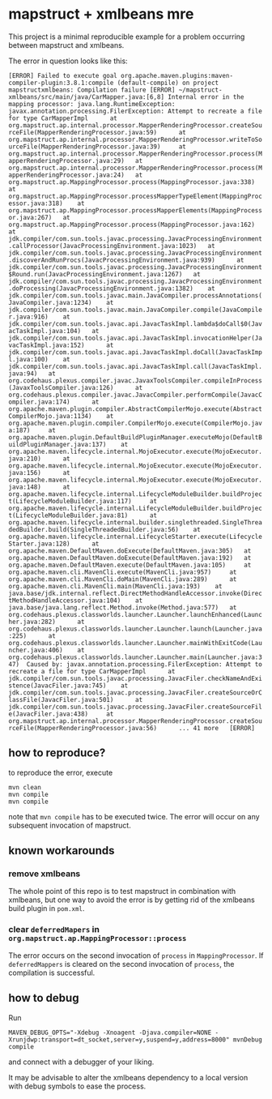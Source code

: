 # mapstruct + xmlbeans mre

This project is a minimal reproducible example for a problem occurring between mapstruct and xmlbeans.

The error in question looks like this:

`
[ERROR] Failed to execute goal org.apache.maven.plugins:maven-compiler-plugin:3.8.1:compile (default-compile) on project mapstructxmlbeans: Compilation failure
[ERROR] ~/mapstruct-xmlbeans/src/main/java/CarMapper.java:[6,8] Internal error in the mapping processor: java.lang.RuntimeException: javax.annotation.processing.FilerException: Attempt to recreate a file for type CarMapperImpl  	at org.mapstruct.ap.internal.processor.MapperRenderingProcessor.createSourceFile(MapperRenderingProcessor.java:59)  	at org.mapstruct.ap.internal.processor.MapperRenderingProcessor.writeToSourceFile(MapperRenderingProcessor.java:39)  	at org.mapstruct.ap.internal.processor.MapperRenderingProcessor.process(MapperRenderingProcessor.java:29)  	at org.mapstruct.ap.internal.processor.MapperRenderingProcessor.process(MapperRenderingProcessor.java:24)  	at org.mapstruct.ap.MappingProcessor.process(MappingProcessor.java:338)  	at org.mapstruct.ap.MappingProcessor.processMapperTypeElement(MappingProcessor.java:318)  	at org.mapstruct.ap.MappingProcessor.processMapperElements(MappingProcessor.java:267)  	at org.mapstruct.ap.MappingProcessor.process(MappingProcessor.java:162)  	at jdk.compiler/com.sun.tools.javac.processing.JavacProcessingEnvironment.callProcessor(JavacProcessingEnvironment.java:1023)  	at jdk.compiler/com.sun.tools.javac.processing.JavacProcessingEnvironment.discoverAndRunProcs(JavacProcessingEnvironment.java:939)  	at jdk.compiler/com.sun.tools.javac.processing.JavacProcessingEnvironment$Round.run(JavacProcessingEnvironment.java:1267)  	at jdk.compiler/com.sun.tools.javac.processing.JavacProcessingEnvironment.doProcessing(JavacProcessingEnvironment.java:1382)  	at jdk.compiler/com.sun.tools.javac.main.JavaCompiler.processAnnotations(JavaCompiler.java:1234)  	at jdk.compiler/com.sun.tools.javac.main.JavaCompiler.compile(JavaCompiler.java:916)  	at jdk.compiler/com.sun.tools.javac.api.JavacTaskImpl.lambda$doCall$0(JavacTaskImpl.java:104)  	at jdk.compiler/com.sun.tools.javac.api.JavacTaskImpl.invocationHelper(JavacTaskImpl.java:152)  	at jdk.compiler/com.sun.tools.javac.api.JavacTaskImpl.doCall(JavacTaskImpl.java:100)  	at jdk.compiler/com.sun.tools.javac.api.JavacTaskImpl.call(JavacTaskImpl.java:94)  	at org.codehaus.plexus.compiler.javac.JavaxToolsCompiler.compileInProcess(JavaxToolsCompiler.java:126)  	at org.codehaus.plexus.compiler.javac.JavacCompiler.performCompile(JavacCompiler.java:174)  	at org.apache.maven.plugin.compiler.AbstractCompilerMojo.execute(AbstractCompilerMojo.java:1134)  	at org.apache.maven.plugin.compiler.CompilerMojo.execute(CompilerMojo.java:187)  	at org.apache.maven.plugin.DefaultBuildPluginManager.executeMojo(DefaultBuildPluginManager.java:137)  	at org.apache.maven.lifecycle.internal.MojoExecutor.execute(MojoExecutor.java:210)  	at org.apache.maven.lifecycle.internal.MojoExecutor.execute(MojoExecutor.java:156)  	at org.apache.maven.lifecycle.internal.MojoExecutor.execute(MojoExecutor.java:148)  	at org.apache.maven.lifecycle.internal.LifecycleModuleBuilder.buildProject(LifecycleModuleBuilder.java:117)  	at org.apache.maven.lifecycle.internal.LifecycleModuleBuilder.buildProject(LifecycleModuleBuilder.java:81)  	at org.apache.maven.lifecycle.internal.builder.singlethreaded.SingleThreadedBuilder.build(SingleThreadedBuilder.java:56)  	at org.apache.maven.lifecycle.internal.LifecycleStarter.execute(LifecycleStarter.java:128)  	at org.apache.maven.DefaultMaven.doExecute(DefaultMaven.java:305)  	at org.apache.maven.DefaultMaven.doExecute(DefaultMaven.java:192)  	at org.apache.maven.DefaultMaven.execute(DefaultMaven.java:105)  	at org.apache.maven.cli.MavenCli.execute(MavenCli.java:957)  	at org.apache.maven.cli.MavenCli.doMain(MavenCli.java:289)  	at org.apache.maven.cli.MavenCli.main(MavenCli.java:193)  	at java.base/jdk.internal.reflect.DirectMethodHandleAccessor.invoke(DirectMethodHandleAccessor.java:104)  	at java.base/java.lang.reflect.Method.invoke(Method.java:577)  	at org.codehaus.plexus.classworlds.launcher.Launcher.launchEnhanced(Launcher.java:282)  	at org.codehaus.plexus.classworlds.launcher.Launcher.launch(Launcher.java:225)  	at org.codehaus.plexus.classworlds.launcher.Launcher.mainWithExitCode(Launcher.java:406)  	at org.codehaus.plexus.classworlds.launcher.Launcher.main(Launcher.java:347)  Caused by: javax.annotation.processing.FilerException: Attempt to recreate a file for type CarMapperImpl  	at jdk.compiler/com.sun.tools.javac.processing.JavacFiler.checkNameAndExistence(JavacFiler.java:745)  	at jdk.compiler/com.sun.tools.javac.processing.JavacFiler.createSourceOrClassFile(JavacFiler.java:501)  	at jdk.compiler/com.sun.tools.javac.processing.JavacFiler.createSourceFile(JavacFiler.java:438)  	at org.mapstruct.ap.internal.processor.MapperRenderingProcessor.createSourceFile(MapperRenderingProcessor.java:56)  	... 41 more  
[ERROR] 
`

## how to reproduce?

to reproduce the error, execute

```
mvn clean
mvn compile
mvn compile
```

note that `mvn compile` has to be executed twice. The error will occur on any subsequent invocation of mapstruct.

## known workarounds

### remove xmlbeans

The whole point of this repo is to test mapstruct in combination with xmlbeans, but one way to avoid the error is by getting rid of the xmlbeans build plugin in `pom.xml`.

### clear `deferredMapers` in `org.mapstruct.ap.MappingProcessor::process`

The error occurs on the second invocation of `process` in `MappingProcessor`. If `deferredMappers` is cleared on the second invocation of `process`, the compilation is successful.

## how to debug

Run 
```
MAVEN_DEBUG_OPTS="-Xdebug -Xnoagent -Djava.compiler=NONE -Xrunjdwp:transport=dt_socket,server=y,suspend=y,address=8000" mvnDebug compile
```
and connect with a debugger of your liking.

It may be advisable to alter the xmlbeans dependency to a local version with debug symbols to ease the process.